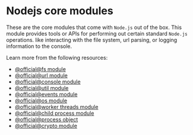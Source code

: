# Nodejs core modules

These are the core modules that come with `Node.js` out of the box. This module provides tools or APIs for performing out certain standard `Node.js` operations. like interacting with the file system, url parsing, or logging information to the console.

Learn more from the following resources:

- [@official@fs module](https://nodejs.org/api/fs.html)
- [@official@url module](https://nodejs.org/api/url.html)
- [@official@console module](https://nodejs.org/api/console.html)
- [@official@util module](https://nodejs.org/api/util.html)
- [@official@events module](https://nodejs.org/api/events.html)
- [@official@os module](https://nodejs.org/api/os.html)
- [@official@worker threads module](https://nodejs.org/api/worker_threads.html)
- [@official@child process module](https://nodejs.org/api/child_process.html)
- [@official@process object](https://nodejs.org/api/process.html)
- [@official@crypto module](https://nodejs.org/api/crypto.html)